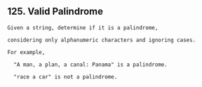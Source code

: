 ## 125\. Valid Palindrome

    Given a string, determine if it is a palindrome, 
    
    considering only alphanumeric characters and ignoring cases.
    
    For example,
    
      "A man, a plan, a canal: Panama" is a palindrome.
      
      "race a car" is not a palindrome. 